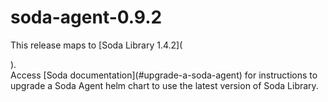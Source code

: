# soda-agent-0.9.2

This release maps to \[Soda Library 1.4.2]\(

).\
Access \[Soda documentation]\(#upgrade-a-soda-agent) for instructions to upgrade a Soda Agent helm chart to use the latest version of Soda Library.
